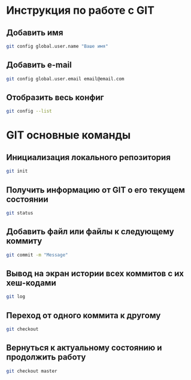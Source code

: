 # Инструкция по работе с GIT

## Добавить имя
```sh
git config global.user.name "Ваше имя"
```
## Добавить e-mail
```sh
git config global.user.email email@email.com
```
## Отобразить весь конфиг
```sh
git config --list
```
# GIT основные команды

## Инициализация локального репозитория
```sh
git init
```
## Получить информацию от GIT о его текущем состоянии
```sh
git status
```
## Добавить файл или файлы к следующему коммиту
```sh
git commit -m "Message"
```
## Вывод на экран истории всех коммитов с их хеш-кодами
```sh
git log
```
## Переход от одного коммита к другому
```sh
git checkout
```
## Вернуться к актуальному состоянию и продолжить работу
```sh
git checkout master
```